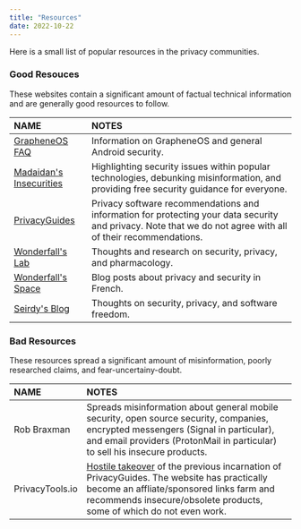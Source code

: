 ```yaml
---
title: "Resources"
date: 2022-10-22
---
```


Here is a small list of popular resources in the privacy communities.

### Good Resouces

These websites contain a significant amount of factual technical information and are generally good resources to follow.

NAME | NOTES |
| :--- | :--- |
[GrapheneOS FAQ](https://grapheneos.org/faq) | Information on GrapheneOS and general Android security.
[Madaidan's Insecurities](https://madaidans-insecurities.github.io/) | Highlighting security issues within popular technologies, debunking misinformation, and providing free security guidance for everyone.
[PrivacyGuides](https://privacyguides.org) | Privacy software recommendations and information for protecting your data security and privacy. Note that we do not agree with all of their recommendations.
[Wonderfall's Lab](https://wonderfall.dev) | Thoughts and research on security, privacy, and pharmacology.
[Wonderfall's Space](https://wonderfall.space/) | Blog posts about privacy and security in French.
[Seirdy's Blog](https://seirdy.one) | Thoughts on security, privacy, and software freedom.

### Bad Resources

These resources spread a significant amount of misinformation, poorly researched claims, and fear-uncertainy-doubt.

NAME | NOTES |
| :--- | :--- |
Rob Braxman | Spreads misinformation about general mobile security, open source security, companies, encrypted messengers (Signal in particular), and email providers (ProtonMail in particular) to sell his insecure products.
PrivacyTools.io | [Hostile takeover](https://www.privacyguides.org/about/privacytools/) of the previous incarnation of PrivacyGuides. The website has practically become an affliate/sponsored links farm and recommends insecure/obsolete products, some of which do not even work.